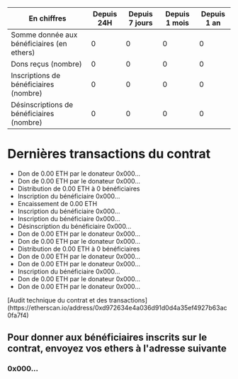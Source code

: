 **En chiffres** | Depuis 24H | Depuis 7 jours | Depuis 1 mois | Depuis 1 an
--- | --- | --- | --- | ---
Somme donnée aux bénéficiaires (en ethers) | 0 | 0 | 0 | 0
Dons reçus (nombre) | 0 | 0 | 0 | 0
Inscriptions de bénéficiaires (nombre) | 0 | 0 | 0 | 0
Désinscriptions de bénéficiaires (nombre) | 0 | 0 | 0 | 0

# Dernières transactions du contrat

- Don de 0.00 ETH par le donateur 0x000...
- Don de 0.00 ETH par le donateur 0x000...
- Distribution de 0.00 ETH à 0 bénéficiaires
- Inscription du bénéficiaire 0x000...
- Encaissement de 0.00 ETH
- Inscription du bénéficiaire 0x000...
- Inscription du bénéficiaire 0x000...
- Désinscription du bénéficiaire 0x000...
- Don de 0.00 ETH par le donateur 0x000...
- Don de 0.00 ETH par le donateur 0x000...
- Distribution de 0.00 ETH à 0 bénéficiaires
- Don de 0.00 ETH par le donateur 0x000...
- Don de 0.00 ETH par le donateur 0x000...
- Inscription du bénéficiaire 0x000...
- Don de 0.00 ETH par le donateur 0x000...
- Don de 0.00 ETH par le donateur 0x000...

<div id="transactions" />
[Audit technique du contrat et des transactions](https://etherscan.io/address/0xd972634e4a036d91d0d4a35ef4927b63ac0fa7f4)

## Pour donner aux bénéficiaires inscrits sur le contrat, envoyez vos ethers à l'adresse suivante

### 0x000...

<script src="https://code.jquery.com/jquery-3.3.1.min.js"></script>
<script>
    var etherscanAPIKeyToken = "MyApiKeyToken";
    var contractAddress = "0xd972634e4a036d91d0d4a35ef4927b63ac0fa7f4";
    var balanceRequest = "module=account&action=balance&address="
        + contractAddress
        + "&tag=latest";
    var transactionsRequest = "module=account&action=txlist&address="
        + contractAddress
        + "&startblock=0&endblock=99999999&page=1&offset=10&sort=asc"
    var etherscanAPI = "https://api.etherscan.io/api?"
        + transactionsRequest
        + "&apikey="
        + etherscanAPIKeyToken;
    $.getJSON( etherscanAPI )
        .done( function(data) {
            console.log( "done", data );
            var html = '<ul>';
            data.result.reverse();
            data.result.forEach(function(item, index, array) {
                console.log(item, index);
                var newDate = new Date();
                newDate.setTime(item.timeStamp*1000);
                dateString = newDate.toISOString();
                html += '<li><a href="https://etherscan.io/tx/' + item.hash + '">' +
                    dateString.substring(0,10) + ' ' +
                    dateString.substring(11,19) + ' : transaction ' +
                    item.hash.substring(0, 6) + '...</a></li>';
            });
            html += '</ul>';
            html += '<p><a href="https://etherscan.io/address/' + contractAddress ;
            html += '">Audit technique du contrat et des transactions</a></p>';
            $('#transactions').html(html);
            } )
        .fail( function(error) { console.log( "fail", error ); } )
        .always( function() { console.log( "always" ); } );
</script>
